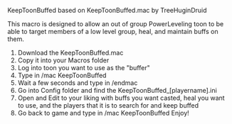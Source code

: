 KeepToonBuffed
based on KeepToonBuffed.mac by TreeHuginDruid

This macro is designed to allow an out of group PowerLeveling
toon to be able to target members of a low level group, heal, and maintain buffs on them.

1) Download the KeepToonBuffed.mac
2) Copy it into your Macros folder
3) Log into toon you want to use as the "buffer"
4) Type in /mac KeepToonBuffed
5) Wait a few seconds and type in /endmac
6) Go into Config folder and find the KeepToonBuffed_[playername].ini
7) Open and Edit to your liking with buffs you want casted, heal you want to use, and the players that it is to search for and keep buffed
8) Go back to game and type in /mac KeepToonBuffed
Enjoy!
